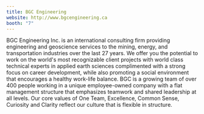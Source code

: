 ```yaml
---
title: BGC Engineering
website: http://www.bgcengineering.ca
booth: "7"
---
```


BGC Engineering Inc. is an international consulting firm providing engineering and geoscience services to the mining, energy, and transportation industries over the last 27 years. We offer you the potential to work on the world's most recognizable client projects with world class technical experts in applied earth sciences complimented with a strong focus on career development, while also promoting a social environment that encourages a healthy work-life balance. BGC is a growing team of over 400 people working in a unique employee-owned company with a flat management structure that emphasizes teamwork and shared leadership at all levels. Our core values of One Team, Excellence, Common Sense, Curiosity and Clarity reflect our culture that is flexible in structure.
